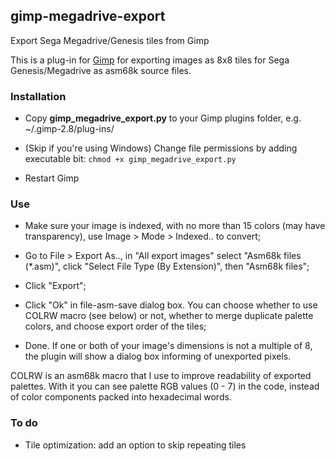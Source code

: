 gimp-megadrive-export
---------------------

Export Sega Megadrive/Genesis tiles from Gimp

This is a plug-in for [Gimp](http://www.gimp.org/) for exporting images
as 8x8 tiles for Sega Genesis/Megadrive as asm68k source files.

### Installation

 - Copy **gimp_megadrive_export.py** to your Gimp plugins folder, e.g. 
~/.gimp-2.8/plug-ins/

 - (Skip if you're using Windows) Change file permissions by adding executable bit: ``chmod +x gimp_megadrive_export.py``

 - Restart Gimp

### Use

 - Make sure your image is indexed, with no more than 15 colors (may
   have transparency), use Image > Mode > Indexed.. to convert;

 - Go to File > Export As.., in "All export images" select "Asm68k
   files (*.asm)", click "Select File Type (By Extension)", then
   "Asm68k files";

 - Click "Export";

 - Click "Ok" in file-asm-save dialog box. You can choose whether to use
   COLRW macro (see below) or not, whether to merge duplicate palette colors,
   and choose export order of the tiles;

 - Done. If one or both of your image's dimensions is not a multiple of
   8, the plugin will show a dialog box informing of unexported pixels.

COLRW is an asm68k macro that I use to improve readability of exported
palettes.
With it you can see palette RGB values (0 - 7) in the code, instead of
color components packed into hexadecimal words.

### To do

 - Tile optimization: add an option to skip repeating tiles